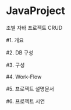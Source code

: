 # JavaProject

조별 자바 프로젝트 CRUD

#1. 개요

#2. DB 구성

#3. 구성

#4. Work-Flow

#5. 프로젝트 설명문서

#6. 프로젝트 시연

<!-- ![java_project](https://user-images.githubusercontent.com/67052157/209092246-4943fc48-0655-4300-bd51-51ad03faa128.gif) -->


